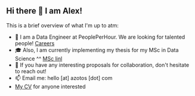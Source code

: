 ## Hi there 👋 I am Alex!
This is a brief overview of what I'm up to atm:

- 🔭 I am a Data Engineer at PeoplePerHour. We are looking for talented people! [Careers](https://www.peopleperhour.com/careers)
- 🎓 Also, I am currently implementing my thesis for my MSc in Data Science ^^ [MSc linl](http://msc-data-science.iit.demokritos.gr/)
- 👯 If you have any interesting proposals for collaboration, don't hesitate to reach out!
- 📫 Email me: hello [at] azotos [dot] com
- [My CV](https://azotos.com/cv) for anyone interested
